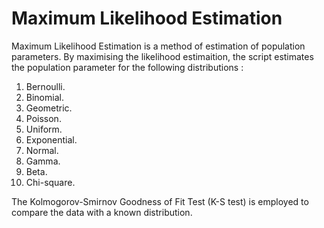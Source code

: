 # Maximum Likelihood Estimation

Maximum Likelihood Estimation is a method of estimation of population parameters. By maximising the likelihood estimaition, the script estimates the population parameter for the following distributions :  
1. Bernoulli.  
2. Binomial.  
3. Geometric.   
4. Poisson.  
5. Uniform.  
6. Exponential.  
7. Normal.   
8. Gamma.  
9. Beta.  
10. Chi-square.  

The Kolmogorov-Smirnov Goodness of Fit Test (K-S test) is employed to compare the data with a known distribution. 







 
